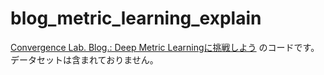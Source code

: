 # blog_metric_learning_explain

[Convergence Lab. Blog.: Deep Metric Learningに挑戦しよう](https://blog.convergence-lab.com/ja/23-20210118) のコードです。
データセットは含まれておりません。
